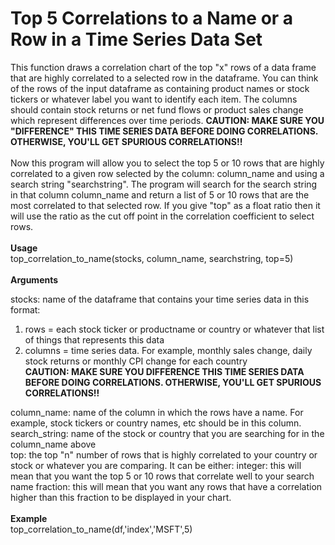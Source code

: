 ﻿# Top 5 Correlations to a Name or a Row in a Time Series Data Set

This function draws a correlation chart of the top "x" rows of a data frame that are highly correlated to a selected row in the dataframe. You can think of the rows of the input dataframe as containing product names or stock tickers or whatever label you want to identify each item. The columns should contain stock returns or net fund flows or product sales change which represent differences over time periods. <b>CAUTION: MAKE SURE YOU "DIFFERENCE" THIS TIME SERIES DATA BEFORE DOING CORRELATIONS. OTHERWISE, YOU'LL GET SPURIOUS CORRELATIONS!!</b>
<br>
<br>Now this program will allow you to select the top 5 or 10 rows that are highly correlated to a given row selected by the column: column_name and using a search string "searchstring". The    program will search for the search string in that column column_name and return a list of 5 or 10 rows that are the most correlated to that selected row. If you give "top" as a float ratio then it will use the ratio as the cut off point in the correlation coefficient to select rows.
<br>
<br>
<b>Usage<br></b>
    top_correlation_to_name(stocks, column_name, searchstring, top=5)
<br>
<br>
<b>Arguments <br></b>

stocks: name of the dataframe that contains your time series data in this format: <br>
1. rows = each stock ticker or productname or country or whatever that list of things that represents this data
1. columns = time series data. For example, monthly sales change, daily stock returns or monthly CPI change for each country
<br><b>CAUTION: MAKE SURE YOU DIFFERENCE THIS TIME SERIES DATA BEFORE DOING CORRELATIONS. OTHERWISE, YOU'LL GET SPURIOUS CORRELATIONS!!</b>

column_name: name of the column in which the rows have a name. For example, stock tickers or country names, etc should be in this column.
<br>
search_string: name of the stock or country that you are searching for in the column_name above
<br>
top: the top "n" number of rows that is highly correlated to your country or stock or whatever you are comparing. It can be either:
    integer: this will mean that you want the top 5 or 10 rows that correlate well to your search name
    fraction: this will mean that you want any rows that have a correlation higher than this fraction to be displayed in your chart.
<br>
<br>
<b>Example<br></b>
    top_correlation_to_name(df,'index','MSFT',5)
